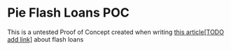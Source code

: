 # Pie Flash Loans POC

This is a untested Proof of Concept created when writing [this article[TODO add link]](http://placeholder) about flash loans

